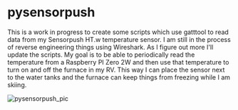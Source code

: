 # pysensorpush

This is a work in progress to create some scripts which use gatttool to read data from my Sensorpush HT.w temperature sensor.  I am still in the process of reverse engineering things using Wireshark.  As I figure out more I'll update the scripts.  My goal is to be able to periodically read the temperature from a Raspberry PI Zero 2W and then use that temperature to turn on and off the furnace in my RV.  This way I can place the sensor next to the water tanks and the furnace can keep things from freezing while I am skiing.

![pysensorpush_pic](https://user-images.githubusercontent.com/5443337/143657088-2a6d5793-24d3-4408-9d07-30b3f3f04577.jpg)

